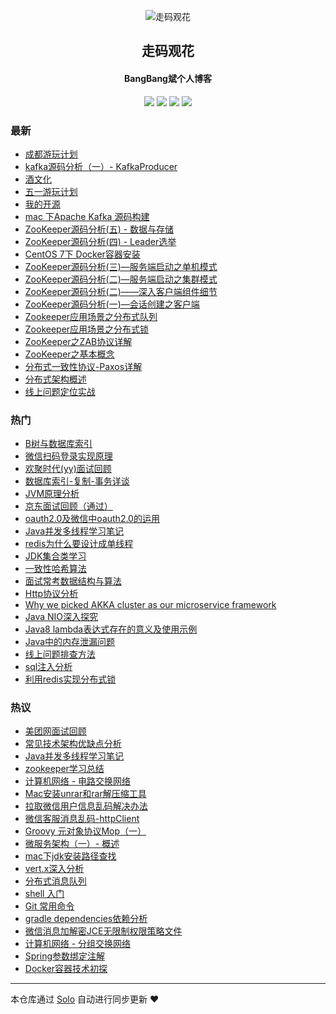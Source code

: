 <p align="center"><img alt="走码观花" src="http://p0.meituan.net/scarlett/356db466ee4aa1dea23ae5df23502afd18270.png"></p><h2 align="center">
走码观花
</h2>

<h4 align="center">BangBang斌个人博客</h4>
<p align="center"><a title="走码观花" target="_blank" href="https://github.com/guobingwei/solo-blog"><img src="https://img.shields.io/github/last-commit/guobingwei/solo-blog.svg?style=flat-square&color=FF9900"></a>
<a title="GitHub repo size in bytes" target="_blank" href="https://github.com/guobingwei/solo-blog"><img src="https://img.shields.io/github/repo-size/guobingwei/solo-blog.svg?style=flat-square"></a>
<a title="Solo Version" target="_blank" href="https://github.com/b3log/solo/releases"><img src="https://img.shields.io/badge/solo-3.6.0-f1e05a.svg?style=flat-square&color=blueviolet"></a>
<a title="Hits" target="_blank" href="https://github.com/b3log/hits"><img src="https://hits.b3log.org/guobingwei/solo-blog.svg"></a></p>

### 最新

* [成都游玩计划](http://www.guobingwei.tech/articles/2019/05/18/1558162663061.html)
* [kafka源码分析（一）- KafkaProducer](http://www.guobingwei.tech/articles/2019/04/29/1556493797701.html)
* [酒文化](http://www.guobingwei.tech/articles/2019/04/26/1556237174554.html)
* [五一游玩计划](http://www.guobingwei.tech/articles/2019/04/24/1556086800105.html)
* [我的开源](http://www.guobingwei.tech/my-github-repos)
* [mac 下Apache Kafka 源码构建](http://www.guobingwei.tech/articles/2019/04/16/1555399483061.html)
* [ZooKeeper源码分析(五) - 数据与存储](http://www.guobingwei.tech/articles/2019/04/01/1554076444476.html)
* [ZooKeeper源码分析(四) - Leader选举](http://www.guobingwei.tech/articles/2019/03/29/1553815655905.html)
* [CentOS 7下 Docker容器安装](http://www.guobingwei.tech/articles/2019/03/28/1553730762270.html)
* [ZooKeeper源码分析(三)—服务端启动之单机模式](http://www.guobingwei.tech/articles/2019/03/23/1553295398628.html)
* [ZooKeeper源码分析(二)—服务端启动之集群模式](http://www.guobingwei.tech/articles/2019/03/19/1552949363416.html)
* [ZooKeeper源码分析(二)——深入客户端组件细节](http://www.guobingwei.tech/articles/2019/03/17/1552791244123.html)
* [ZooKeeper源码分析(一)—会话创建之客户端](http://www.guobingwei.tech/articles/2019/03/15/1552608908888.html)
* [Zookeeper应用场景之分布式队列](http://www.guobingwei.tech/articles/2019/03/10/1552174587401.html)
* [Zookeeper应用场景之分布式锁](http://www.guobingwei.tech/articles/2019/03/09/1552090958174.html)
* [ZooKeeper之ZAB协议详解](http://www.guobingwei.tech/articles/2019/03/06/1551828908876.html)
* [ZooKeeper之基本概念](http://www.guobingwei.tech/articles/2019/03/06/1551827974804.html)
* [分布式一致性协议-Paxos详解](http://www.guobingwei.tech/articles/2019/03/02/1551499476781.html)
* [分布式架构概述](http://www.guobingwei.tech/articles/2019/02/26/1551139172715.html)
* [线上问题定位实战](http://www.guobingwei.tech/articles/2017/10/10/1507616314737.html)

### 热门

* [B树与数据库索引](http://www.guobingwei.tech/articles/2016/08/12/1470993018421.html)
* [微信扫码登录实现原理](http://www.guobingwei.tech/articles/2016/08/11/1470882666161.html)
* [欢聚时代(yy)面试回顾](http://www.guobingwei.tech/articles/2016/08/23/1471917796696.html)
* [数据库索引-复制-事务详谈](http://www.guobingwei.tech/articles/2016/08/10/1470816918719.html)
* [JVM原理分析](http://www.guobingwei.tech/articles/2016/08/10/1470842140632.html)
* [京东面试回顾（通过）](http://www.guobingwei.tech/articles/2016/08/23/1471926085508.html)
* [oauth2.0及微信中oauth2.0的运用](http://www.guobingwei.tech/articles/2016/08/10/1470840319893.html)
* [Java并发多线程学习笔记](http://www.guobingwei.tech/articles/2016/08/10/1470841959480.html)
* [redis为什么要设计成单线程](http://www.guobingwei.tech/articles/2016/08/12/1470967091459.html)
* [JDK集合类学习](http://www.guobingwei.tech/articles/2016/08/10/1470842046184.html)
* [一致性哈希算法](http://www.guobingwei.tech/articles/2016/08/11/1470904597396.html)
* [面试常考数据结构与算法](http://www.guobingwei.tech/articles/2016/08/10/1470842218721.html)
* [Http协议分析](http://www.guobingwei.tech/articles/2016/08/10/1470841491593.html)
* [Why we picked AKKA cluster as our microservice framework](http://www.guobingwei.tech/articles/2016/08/10/1470830522662.html)
* [Java NIO深入探究](http://www.guobingwei.tech/articles/2016/08/10/1470841779305.html)
* [Java8 lambda表达式存在的意义及使用示例](http://www.guobingwei.tech/articles/2016/08/26/1472172111130.html)
* [Java中的内存泄漏问题](http://www.guobingwei.tech/articles/2016/08/27/1472264266249.html)
* [线上问题排查方法](http://www.guobingwei.tech/articles/2016/08/27/1472284766548.html)
* [sql注入分析](http://www.guobingwei.tech/articles/2016/08/10/1470835382796.html)
* [利用redis实现分布式锁](http://www.guobingwei.tech/articles/2016/08/26/1472187870194.html)

### 热议

* [美团网面试回顾](http://www.guobingwei.tech/articles/2016/08/30/1472545022261.html)
* [常见技术架构优缺点分析](http://www.guobingwei.tech/articles/2016/08/11/1470845353808.html)
* [Java并发多线程学习笔记](http://www.guobingwei.tech/articles/2016/08/10/1470841961618.html)
* [zookeeper学习总结](http://www.guobingwei.tech/articles/2016/08/10/1470808399931.html)
* [计算机网络 - 电路交换网络](http://www.guobingwei.tech/articles/2017/11/06/1509898828058.html)
* [Mac安装unrar和rar解压缩工具](http://www.guobingwei.tech/articles/2017/05/25/1495718300175.html)
* [拉取微信用户信息乱码解决办法](http://www.guobingwei.tech/articles/2016/10/18/1476796696496.html)
* [微信客服消息乱码-httpClient](http://www.guobingwei.tech/articles/2016/10/18/1476796437904.html)
* [Groovy 元对象协议Mop（一）](http://www.guobingwei.tech/articles/2017/04/05/1491364979738.html)
* [微服务架构（一）- 概述](http://www.guobingwei.tech/articles/2017/06/03/1496466226576.html)
* [mac下jdk安装路径查找](http://www.guobingwei.tech/articles/2016/09/29/1475136305052.html)
* [vert.x深入分析](http://www.guobingwei.tech/articles/2016/08/10/1470841618325.html)
* [分布式消息队列](http://www.guobingwei.tech/articles/2016/08/10/1470807740521.html)
* [shell 入门](http://www.guobingwei.tech/articles/2017/02/22/1487749673034.html)
* [Git 常用命令](http://www.guobingwei.tech/articles/2017/03/24/1490320588924.html)
* [gradle dependencies依赖分析](http://www.guobingwei.tech/articles/2017/02/23/1487847982403.html)
* [微信消息加解密JCE无限制权限策略文件](http://www.guobingwei.tech/articles/2016/09/29/1475134769761.html)
* [计算机网络 - 分组交换网络](http://www.guobingwei.tech/articles/2017/11/05/1509894571465.html)
* [Spring参数绑定注解](http://www.guobingwei.tech/articles/2016/09/29/1475122120529.html)
* [Docker容器技术初探](http://www.guobingwei.tech/articles/2017/03/24/1490319346251.html)

---

本仓库通过 [Solo](https://github.com/b3log/solo) 自动进行同步更新 ❤️ 